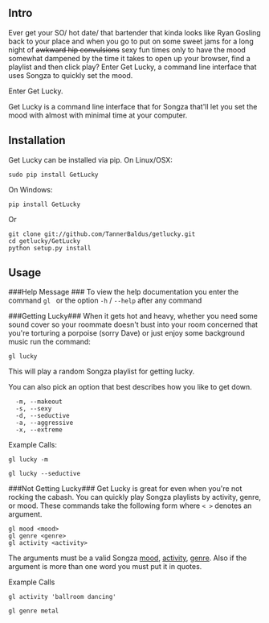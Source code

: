 ## Intro

Ever get your SO/ hot date/ that bartender that kinda looks like Ryan
Gosling back to your place and when you go to put on some sweet jams for
a long night of ~~awkward hip convulsions~~ sexy fun times only to have
the mood somewhat dampened by the time it takes to open up your browser,
find a playlist and then click play? Enter Get Lucky, a command line interface that uses Songza to quickly set
the mood.
 
Enter Get Lucky.

Get Lucky is a command line interface that for Songza that'll let you set the mood with almost with minimal time at your computer.

## Installation
Get Lucky can be installed via pip.
On Linux/OSX:
```
sudo pip install GetLucky

```
On Windows:

```
pip install GetLucky
```

Or
```
git clone git://github.com/TannerBaldus/getlucky.git
cd getlucky/GetLucky
python setup.py install
```


## Usage

###Help Message ###
To view the help documentation you enter the command ```gl ``` or the option ```-h``` / ```--help``` after any command


###Getting Lucky###
When it gets hot and heavy, whether you need some sound cover so your roommate doesn't bust into your room concerned that you're torturing a porpoise (sorry Dave) or just enjoy some background music run the command:
```
gl lucky
```
This will play a random Songza playlist for getting lucky.

You can also pick an option that best describes how you like to get down. 
```
  -m, --makeout       
  -s, --sexy                                    
  -d, --seductive           
  -a, --aggressive                              
  -x, --extreme   
```

Example Calls:
```
gl lucky -m
```

```
gl lucky --seductive
```

###Not Getting Lucky###
Get Lucky is great for even when you're not rocking the cabash. You can quickly play Songza playlists
by activity, genre, or mood. These commands take the following form where ```< >``` denotes an argument.

```
gl mood <mood>  
gl genre <genre> 
gl activity <activity>
```
The arguments must be a valid Songza [mood](http://songza.com/discover/moods), [activity](http://songza.com/discover/activity), [genre](http://songza.com/discover/genre). Also if the argument is more than one word you must put it in quotes.

Example Calls
```
gl activity 'ballroom dancing'
```

```
gl genre metal
``` 